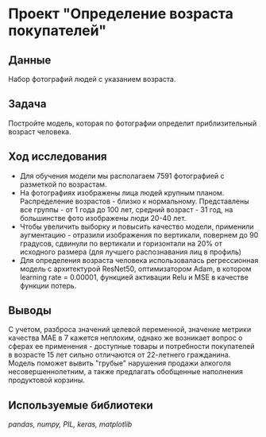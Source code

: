 # Проект "Определение возраста покупателей"


## Данные

Набор фотографий людей с указанием возраста.


## Задача

Постройте модель, которая по фотографии определит приблизительный возраст человека. 


## Ход исследования
* Для обучения модели мы располагаем 7591 фотографией с разметкой по возрастам.
* На фотографиях изображены лица людей крупным планом. Распределение  возрастов - близко к нормальному. Представлены все группы - от 1 года до 100 лет, средний возраст - 31 год, на большинстве фото изображены люди 20-40 лет.
* Чтобы увеличить выборку и повысить качество модели, применили аугментацию - отразили изображения по вертикали, повернем до 90 градусов, сдвинули по вертикали и горизонтали на 20% от исходного размера (для лучшего распознавания лиц в профиль)
* Для определения возраста человека использовалась регрессионная модель с архитектурой ResNet50, оптимизатором Adam, в котором learning rate = 0.00001, функцией активации Relu и MSE в качестве функции потерь.


## Выводы
С учетом, разброса значений целевой переменной, значение метрики качества MAE в 7 кажется неплохим, однако же возникает вопрос о сферах ее применения - доступные товары и потребности покупателей в возрасте 15 лет сильно отличаются от 22-летнего гражданина. Модель поможет вывить "грубые" нарушения продажи алкоголя несовершеннолетним, а также предлагать обобщенные наполнения продуктовой корзины.


## Используемые библиотеки
*pandas, numpy, PIL, keras, matplotlib*
